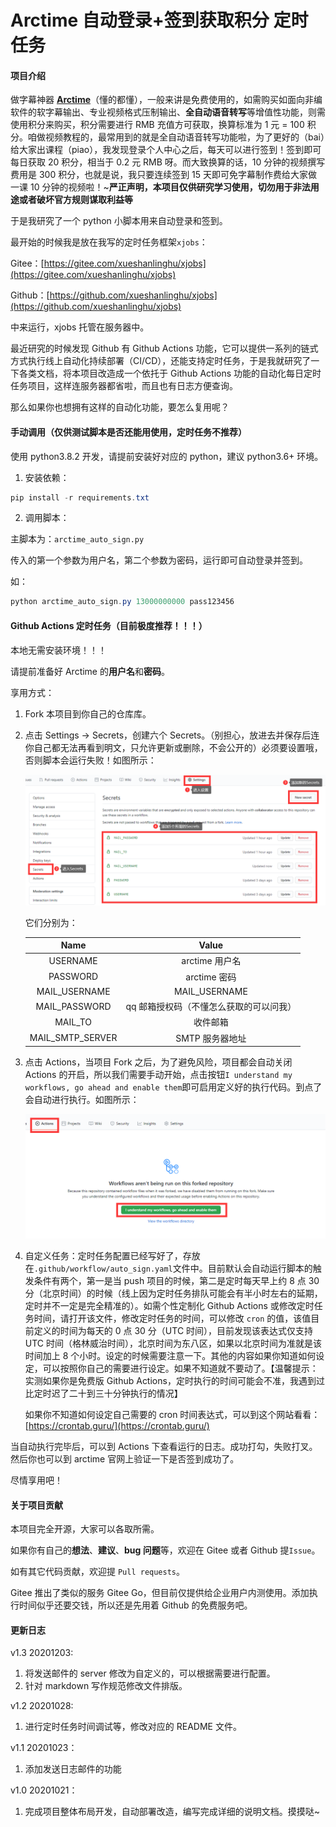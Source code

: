 # Arctime 自动登录+签到获取积分 定时任务

#### 项目介绍

做字幕神器 [**Arctime**](http://m.arctime.cn/home/user/login.html)（懂的都懂），一般来讲是免费使用的，如需购买如面向非编软件的软字幕输出、专业视频格式压制输出、**全自动语音转写**等增值性功能，则需使用积分来购买，积分需要进行 RMB 充值方可获取，换算标准为 1 元 = 100 积分。咱做视频教程的，最常用到的就是全自动语音转写功能啦，为了更好的（bai）给大家出课程（piao），我发现登录个人中心之后，每天可以进行签到！签到即可每日获取 20 积分，相当于 0.2 元 RMB 呀。而大致换算的话，10 分钟的视频撰写费用是 300 积分，也就是说，我只要连续签到 15 天即可免字幕制作费给大家做一课 10 分钟的视频啦！~**严正声明，本项目仅供研究学习使用，切勿用于非法用途或者破坏官方规则谋取利益等**

于是我研究了一个 python 小脚本用来自动登录和签到。

最开始的时候我是放在我写的定时任务框架`xjobs`：

Gitee：[https://gitee.com/xueshanlinghu/xjobs](https://gitee.com/xueshanlinghu/xjobs)

Github：[https://github.com/xueshanlinghu/xjobs](https://github.com/xueshanlinghu/xjobs)

中来运行，xjobs 托管在服务器中。

最近研究的时候发现 Github 有 Github Actions 功能，它可以提供一系列的链式方式执行线上自动化持续部署（CI/CD），还能支持定时任务，于是我就研究了一下各类文档，将本项目改造成一个依托于 Github Actions 功能的自动化每日定时任务项目，这样连服务器都省啦，而且也有日志方便查询。

那么如果你也想拥有这样的自动化功能，要怎么复用呢？



#### 手动调用（仅供测试脚本是否还能用使用，定时任务不推荐）

使用 python3.8.2 开发，请提前安装好对应的 python，建议 python3.6+ 环境。

1. 安装依赖：

```powershell
pip install -r requirements.txt
```

2. 调用脚本：

主脚本为：`arctime_auto_sign.py`

传入的第一个参数为用户名，第二个参数为密码，运行即可自动登录并签到。

如：

```powershell
python arctime_auto_sign.py 13000000000 pass123456
```



#### Github Actions 定时任务（目前极度推荐！！！）

本地无需安装环境！！！

请提前准备好 Arctime 的**用户名**和**密码**。

享用方式：

1. Fork 本项目到你自己的仓库库。

2. 点击 Settings → Secrets，创建六个 Secrets。（别担心，放进去并保存后连你自己都无法再看到明文，只允许更新或删除，不会公开的）必须要设置哦，否则脚本会运行失败！如图所示：

   ![image-20201023161159757](assets/image-20201023161159757.png)

   它们分别为：

   | Name | Value |
   | :----: | :----: |
   | USERNAME | arctime 用户名 |
   | PASSWORD | arctime 密码 |
   | MAIL_USERNAME | MAIL_USERNAME |
   | MAIL_PASSWORD | qq 邮箱授权码（不懂怎么获取的可以问我） |
   | MAIL_TO | 收件邮箱 |
   | MAIL_SMTP_SERVER | SMTP 服务器地址 |

3. 点击 Actions，当项目 Fork 之后，为了避免风险，项目都会自动关闭 Actions 的开启，所以我们需要手动开始，点击按钮`I understand my workflows, go ahead and enable them`即可启用定义好的执行代码。到点了会自动进行执行。如图所示：

   ![image-20201021135430385](assets/image-20201021135430385.png)

4. 自定义任务：定时任务配置已经写好了，存放在`.github/workflow/auto_sign.yaml`文件中。目前默认会自动运行脚本的触发条件有两个，第一是当 push 项目的时候，第二是定时每天早上约 8 点 30 分（北京时间）的时候（线上因为定时任务排队可能会有半小时左右的延期，定时并不一定是完全精准的）。如需个性定制化 Github Actions 或修改定时任务时间，请打开该文件，修改定时任务的时间，可以修改 `cron` 的值，该值目前定义的时间为每天的 0 点 30 分（UTC 时间），目前发现该表达式仅支持 UTC 时间（格林威治时间），北京时间为东八区，如果以北京时间为准就是该时间加上 8 个小时。设定的时候需要注意一下。其他的内容如果你知道如何设定，可以按照你自己的需要进行设定。如果不知道就不要动了。【温馨提示：实测如果你是免费版 Github Actions，定时执行的时间可能会不准，我遇到过比定时迟了二十到三十分钟执行的情况】

   如果你不知道如何设定自己需要的 cron 时间表达式，可以到这个网站看看：[https://crontab.guru/](https://crontab.guru/)

当自动执行完毕后，可以到 Actions 下查看运行的日志。成功打勾，失败打叉。然后你也可以到 arctime 官网上验证一下是否签到成功了。

尽情享用吧！



#### 关于项目贡献

本项目完全开源，大家可以各取所需。

如果你有自己的**想法**、**建议**、**bug 问题**等，欢迎在 Gitee 或者 Github 提`Issue`。

如有其它代码贡献，欢迎提 `Pull requests`。

Gitee 推出了类似的服务 Gitee Go，但目前仅提供给企业用户内测使用。添加执行时间似乎还要交钱，所以还是先用着 Github 的免费服务吧。



#### 更新日志
v1.3 20201203:
1. 将发送邮件的 server 修改为自定义的，可以根据需要进行配置。
2. 针对 markdown 写作规范修改文件排版。



v1.2 20201028:

1. 进行定时任务时间调试等，修改对应的 README 文件。



v1.1 20201023：

1. 添加发送日志邮件的功能



v1.0 20201021：

1. 完成项目整体布局开发，自动部署改造，编写完成详细的说明文档。摸摸哒~



